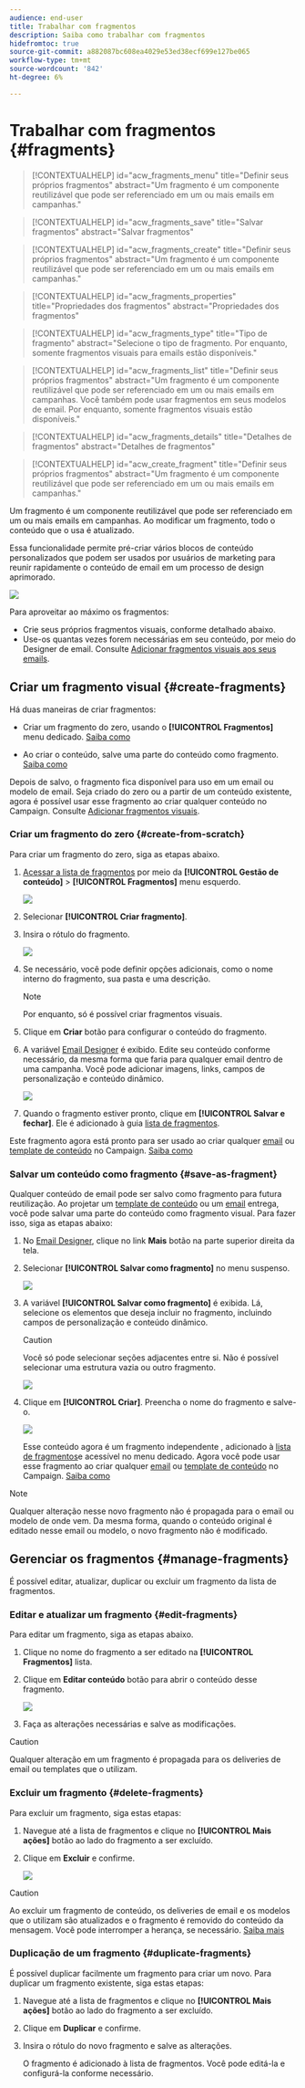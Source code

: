 ```yaml
---
audience: end-user
title: Trabalhar com fragmentos
description: Saiba como trabalhar com fragmentos
hidefromtoc: true
source-git-commit: a882087bc608ea4029e53ed38ecf699e127be065
workflow-type: tm+mt
source-wordcount: '842'
ht-degree: 6%

---
```


# Trabalhar com fragmentos {#fragments}


>[!CONTEXTUALHELP]
>id="acw_fragments_menu"
>title="Definir seus próprios fragmentos"
>abstract="Um fragmento é um componente reutilizável que pode ser referenciado em um ou mais emails em campanhas."

>[!CONTEXTUALHELP]
>id="acw_fragments_save"
>title="Salvar fragmentos"
>abstract="Salvar fragmentos"

>[!CONTEXTUALHELP]
>id="acw_fragments_create"
>title="Definir seus próprios fragmentos"
>abstract="Um fragmento é um componente reutilizável que pode ser referenciado em um ou mais emails em campanhas."

>[!CONTEXTUALHELP]
>id="acw_fragments_properties"
>title="Propriedades dos fragmentos"
>abstract="Propriedades dos fragmentos"

>[!CONTEXTUALHELP]
>id="acw_fragments_type"
>title="Tipo de fragmento"
>abstract="Selecione o tipo de fragmento. Por enquanto, somente fragmentos visuais para emails estão disponíveis."

>[!CONTEXTUALHELP]
>id="acw_fragments_list"
>title="Definir seus próprios fragmentos"
>abstract="Um fragmento é um componente reutilizável que pode ser referenciado em um ou mais emails em campanhas. Você também pode usar fragmentos em seus modelos de email. Por enquanto, somente fragmentos visuais estão disponíveis."

>[!CONTEXTUALHELP]
>id="acw_fragments_details"
>title="Detalhes de fragmentos"
>abstract="Detalhes de fragmentos"

>[!CONTEXTUALHELP]
>id="acw_create_fragment"
>title="Definir seus próprios fragmentos"
>abstract="Um fragmento é um componente reutilizável que pode ser referenciado em um ou mais emails em campanhas."

Um fragmento é um componente reutilizável que pode ser referenciado em um ou mais emails em campanhas. Ao modificar um fragmento, todo o conteúdo que o usa é atualizado.

Essa funcionalidade permite pré-criar vários blocos de conteúdo personalizados que podem ser usados por usuários de marketing para reunir rapidamente o conteúdo de email em um processo de design aprimorado.

![](assets/fragments.gif)


Para aproveitar ao máximo os fragmentos:

* Crie seus próprios fragmentos visuais, conforme detalhado abaixo.
* Use-os quantas vezes forem necessárias em seu conteúdo, por meio do Designer de email. Consulte [Adicionar fragmentos visuais aos seus emails](../email/use-visual-fragments.md).

## Criar um fragmento visual {#create-fragments}

Há duas maneiras de criar fragmentos:

* Criar um fragmento do zero, usando o **[!UICONTROL Fragmentos]** menu dedicado. [Saiba como](#create-from-scratch)

* Ao criar o conteúdo, salve uma parte do conteúdo como fragmento. [Saiba como](#save-as-fragment)

Depois de salvo, o fragmento fica disponível para uso em um email ou modelo de email. Seja criado do zero ou a partir de um conteúdo existente, agora é possível usar esse fragmento ao criar qualquer conteúdo no Campaign. Consulte [Adicionar fragmentos visuais](../email/use-visual-fragments.md).

### Criar um fragmento do zero {#create-from-scratch}

Para criar um fragmento do zero, siga as etapas abaixo.

1. [Acessar a lista de fragmentos](#access-manage-fragments) por meio da **[!UICONTROL Gestão de conteúdo]** > **[!UICONTROL Fragmentos]** menu esquerdo.

   ![](assets/fragments-list.png)

1. Selecionar **[!UICONTROL Criar fragmento]**.

1. Insira o rótulo do fragmento.

   ![](assets/fragment-create.png)

1. Se necessário, você pode definir opções adicionais, como o nome interno do fragmento, sua pasta e uma descrição.

   >[!NOTE]
   >
   >Por enquanto, só é possível criar fragmentos visuais.

1. Clique em **Criar** botão para configurar o conteúdo do fragmento.

1. A variável [Email Designer](../email/get-started-email-designer.md) é exibido. Edite seu conteúdo conforme necessário, da mesma forma que faria para qualquer email dentro de uma campanha. Você pode adicionar imagens, links, campos de personalização e conteúdo dinâmico.

   ![](assets/fragment-designer.png)

1. Quando o fragmento estiver pronto, clique em **[!UICONTROL Salvar e fechar]**. Ele é adicionado à guia [lista de fragmentos](#access-manage-fragments).

Este fragmento agora está pronto para ser usado ao criar qualquer [email](../email/get-started-email-designer.md) ou [template de conteúdo](use-email-templates.md) no Campaign. [Saiba como](../email/use-visual-fragments.md)


### Salvar um conteúdo como fragmento {#save-as-fragment}

Qualquer conteúdo de email pode ser salvo como fragmento para futura reutilização. Ao projetar um [template de conteúdo](use-email-templates.md) ou um [email](../email/get-started-email-designer.md) entrega, você pode salvar uma parte do conteúdo como fragmento visual. Para fazer isso, siga as etapas abaixo:

1. No [Email Designer](../email/get-started-email-designer.md), clique no link **Mais** botão na parte superior direita da tela.

1. Selecionar **[!UICONTROL Salvar como fragmento]** no menu suspenso.

   ![](assets/fragment-save-as.png)

1. A variável **[!UICONTROL Salvar como fragmento]** é exibida. Lá, selecione os elementos que deseja incluir no fragmento, incluindo campos de personalização e conteúdo dinâmico.

   >[!CAUTION]
   >
   >Você só pode selecionar seções adjacentes entre si. Não é possível selecionar uma estrutura vazia ou outro fragmento.

   ![](assets/fragment-save-as-screen.png)

1. Clique em **[!UICONTROL Criar]**. Preencha o nome do fragmento e salve-o.

   ![](assets/fragment-save-confirm.png)

   Esse conteúdo agora é um fragmento independente , adicionado à [lista de fragmentos](#manage-fragments)e acessível no menu dedicado. Agora você pode usar esse fragmento ao criar qualquer [email](../email/get-started-email-designer.md) ou [template de conteúdo](use-email-templates.md) no Campaign. [Saiba como](../email/use-visual-fragments.md)

>[!NOTE]
>
>Qualquer alteração nesse novo fragmento não é propagada para o email ou modelo de onde vem. Da mesma forma, quando o conteúdo original é editado nesse email ou modelo, o novo fragmento não é modificado.

## Gerenciar os fragmentos {#manage-fragments}

É possível editar, atualizar, duplicar ou excluir um fragmento da lista de fragmentos.

### Editar e atualizar um fragmento {#edit-fragments}

Para editar um fragmento, siga as etapas abaixo.

1. Clique no nome do fragmento a ser editado na **[!UICONTROL Fragmentos]** lista.
1. Clique em **Editar conteúdo** botão para abrir o conteúdo desse fragmento.

   ![](assets/fragment-edit-content.png)

1. Faça as alterações necessárias e salve as modificações.

>[!CAUTION]
>
>Qualquer alteração em um fragmento é propagada para os deliveries de email ou templates que o utilizam.


### Excluir um fragmento {#delete-fragments}

Para excluir um fragmento, siga estas etapas:

1. Navegue até a lista de fragmentos e clique no **[!UICONTROL Mais ações]** botão ao lado do fragmento a ser excluído.
1. Clique em **Excluir** e confirme.

   ![](assets/fragment-list-more-actions.png)

>[!CAUTION]
>
>Ao excluir um fragmento de conteúdo, os deliveries de email e os modelos que o utilizam são atualizados e o fragmento é removido do conteúdo da mensagem. Você pode interromper a herança, se necessário. [Saiba mais](use-visual-fragments.md#break-inheritance)
>

### Duplicação de um fragmento {#duplicate-fragments}

É possível duplicar facilmente um fragmento para criar um novo. Para duplicar um fragmento existente, siga estas etapas:

1. Navegue até a lista de fragmentos e clique no **[!UICONTROL Mais ações]** botão ao lado do fragmento a ser excluído.
1. Clique em **Duplicar** e confirme.
1. Insira o rótulo do novo fragmento e salve as alterações.

   O fragmento é adicionado à lista de fragmentos. Você pode editá-la e configurá-la conforme necessário.
